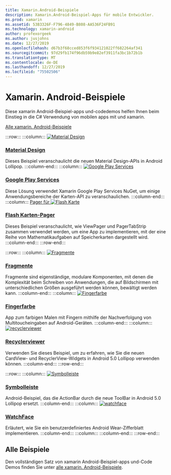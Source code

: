```yaml
---
title: Xamarin.Android-Beispiele
description: Xamarin.Android-Beispiel-Apps für mobile Entwickler.
ms.prod: xamarin
ms.assetid: 53B3326F-F796-4849-B808-AA536F24FB91
ms.technology: xamarin-android
author: profexorgeek
ms.author: jusjohns
ms.date: 12/27/2019
ms.openlocfilehash: d67b3f68cced853f6f934121022ff682264af341
ms.sourcegitcommit: 97d29fb174f96db59b9e82ef3911fa3bc1b72b1b
ms.translationtype: MT
ms.contentlocale: de-DE
ms.lasthandoff: 12/27/2019
ms.locfileid: "75502506"
---
```

# <a name="xamarinandroid-samples"></a>Xamarin. Android-Beispiele

Diese xamarin Android-Beispiel-apps und-codedemos helfen Ihnen beim Einstieg in die C# Verwendung von mobilen apps mit und xamarin.

[Alle xamarin. Android-Beispiele](https://docs.microsoft.com/samples/browse/?products=xamarin&term=Xamarin.Android)

:::row:::
    :::column:::
[![Material Design](images/material-design.png)](https://docs.microsoft.com/samples/xamarin/monodroid-samples/android50-googleio2014master/)

### <a name="material-designhttpsdocsmicrosoftcomsamplesxamarinmonodroid-samplesandroid50-googleio2014master"></a>[Material Design](https://docs.microsoft.com/samples/xamarin/monodroid-samples/android50-googleio2014master/)

Dieses Beispiel veranschaulicht die neuen Material Design-APIs in Android Lollipop.
  :::column-end:::
    :::column:::
[![Google Play Services](images/gps.png)](https://docs.microsoft.com/samples/xamarin/monodroid-samples/googleplayservices/)

### <a name="google-play-serviceshttpsdocsmicrosoftcomsamplesxamarinmonodroid-samplesgoogleplayservices"></a>[Google Play Services](https://docs.microsoft.com/samples/xamarin/monodroid-samples/googleplayservices/)

Diese Lösung verwendet Xamarin Google Play Services NuGet, um einige Anwendungsbereiche der Karten-API zu veranschaulichen.
  :::column-end:::
    :::column:::
[Pager für ![Flash Karte](images/flash.png)](https://docs.microsoft.com/samples/xamarin/monodroid-samples/userinterface-flashcardpager/)

### <a name="flash-card-pagerhttpsdocsmicrosoftcomsamplesxamarinmonodroid-samplesuserinterface-flashcardpager"></a>[Flash Karten-Pager](https://docs.microsoft.com/samples/xamarin/monodroid-samples/userinterface-flashcardpager/)

Dieses Beispiel veranschaulicht, wie ViewPager und PagerTabStrip zusammen verwendet werden, um eine App zu implementieren, mit der eine Reihe von Mathematikaufgaben auf Speicherkarten dargestellt wird.
  :::column-end:::
:::row-end:::

:::row:::
    :::column:::
[![Fragmente](images/fragments.png)](https://docs.microsoft.com/samples/xamarin/monodroid-samples/fragmentswalkthrough/)

### <a name="fragmentshttpsdocsmicrosoftcomsamplesxamarinmonodroid-samplesfragmentswalkthrough"></a>[Fragmente](https://docs.microsoft.com/samples/xamarin/monodroid-samples/fragmentswalkthrough/)

Fragmente sind eigenständige, modulare Komponenten, mit denen die Komplexität beim Schreiben von Anwendungen, die auf Bildschirmen mit unterschiedlichen Größen ausgeführt werden können, bewältigt werden kann.
    :::column-end:::
    :::column:::
[![Fingerfarbe](images/fingerpaint.png)](https://docs.microsoft.com/samples/xamarin/monodroid-samples/applicationfundamentals-fingerpaint/)

### <a name="finger-painthttpsdocsmicrosoftcomsamplesxamarinmonodroid-samplesapplicationfundamentals-fingerpaint"></a>[Fingerfarbe](https://docs.microsoft.com/samples/xamarin/monodroid-samples/applicationfundamentals-fingerpaint/)

App zum farbigen Malen mit Fingern mithilfe der Nachverfolgung von Multitoucheingaben auf Android-Geräten.
    :::column-end:::
    :::column:::
[![recyclerviewer](images/recycler.png)](https://docs.microsoft.com/samples/xamarin/monodroid-samples/android50-recyclerviewer/)

### <a name="recyclerviewerhttpsdocsmicrosoftcomsamplesxamarinmonodroid-samplesandroid50-recyclerviewer"></a>[Recyclerviewer](https://docs.microsoft.com/samples/xamarin/monodroid-samples/android50-recyclerviewer/)

Verwenden Sie dieses Beispiel, um zu erfahren, wie Sie die neuen CardView- und RecyclerView-Widgets in Android 5.0 Lollipop verwenden können.
    :::column-end:::
:::row-end:::

:::row:::
    :::column:::
[![Symbolleiste](images/toolbar.png)](https://docs.microsoft.com/samples/xamarin/monodroid-samples/android50-toolbar/)

### <a name="toolbarhttpsdocsmicrosoftcomsamplesxamarinmonodroid-samplesandroid50-toolbar"></a>[Symbolleiste](https://docs.microsoft.com/samples/xamarin/monodroid-samples/android50-toolbar/)

Android-Beispiel, das die ActionBar durch die neue ToolBar in Android 5.0 Lollipop ersetzt.
    :::column-end:::
    :::column:::
[![watchface](images/watchface.png)](https://docs.microsoft.com/samples/xamarin/monodroid-samples/wear-watchface/)

### <a name="watchfacehttpsdocsmicrosoftcomsamplesxamarinmonodroid-sampleswear-watchface"></a>[WatchFace](https://docs.microsoft.com/samples/xamarin/monodroid-samples/wear-watchface/)

Erläutert, wie Sie ein benutzerdefiniertes Android Wear-Zifferblatt implementieren.
    :::column-end:::
    :::column:::
    :::column-end:::
:::row-end:::

## <a name="all-samples"></a>Alle Beispiele

Den vollständigen Satz von xamarin Android-Beispiel-apps und-Code Demos finden Sie unter [alle xamarin. Android-Beispiele](https://docs.microsoft.com/samples/browse/?products=xamarin&term=Xamarin.Android).
